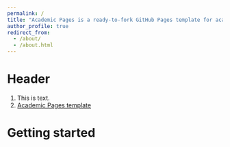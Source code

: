 ```yaml
---
permalink: /
title: "Academic Pages is a ready-to-fork GitHub Pages template for academic personal websites"
author_profile: true
redirect_from: 
  - /about/
  - /about.html
---
```


Header 
======
1. This is text.
 1. [Academic Pages template](https://github.com/academicpages/academicpages.github.io) 


Getting started
======


